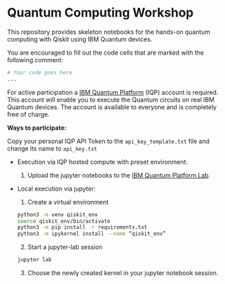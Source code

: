 # Quantum Computing Workshop

This repository provides skeleton notebooks for the hands-on quantum computing with Qiskit using IBM Quantum devices. 

You are encouraged to fill out the code cells that are marked with the following comment:

```python
# Your code goes here
...
```

For active participation a [IBM Quantum Platform](https://quantum.ibm.com/) (IQP) account is required. 
This account will enable you to execute the Quantum circuits on real IBM Quantum devices.
The account is available to everyone and is completely free of charge.

**Ways to participate:**

Copy your personal IQP API Token to the `api_key_template.txt` file and change its name to `api_key.txt`

* Execution via IQP hosted compute with preset environment:
  1) Upload the jupyter notebooks to the [IBM Quantum Platform Lab](https://lab.quantum.ibm.com/).

* Local execution via jupyter:
  
  1) Create a virtual environment 
    ```sh
    python3 -m venv qiskit_env
    source qiskit_env/bin/activate
    python3 -m pip install -r requirements.txt
    python3 -m ipykernel install --name “qiskit_env”
    ````

  2) Start a jupyter-lab session
    ```sh
    jupyter lab
    ```

  3) Choose the newly created kernel in your jupyter notebook session.